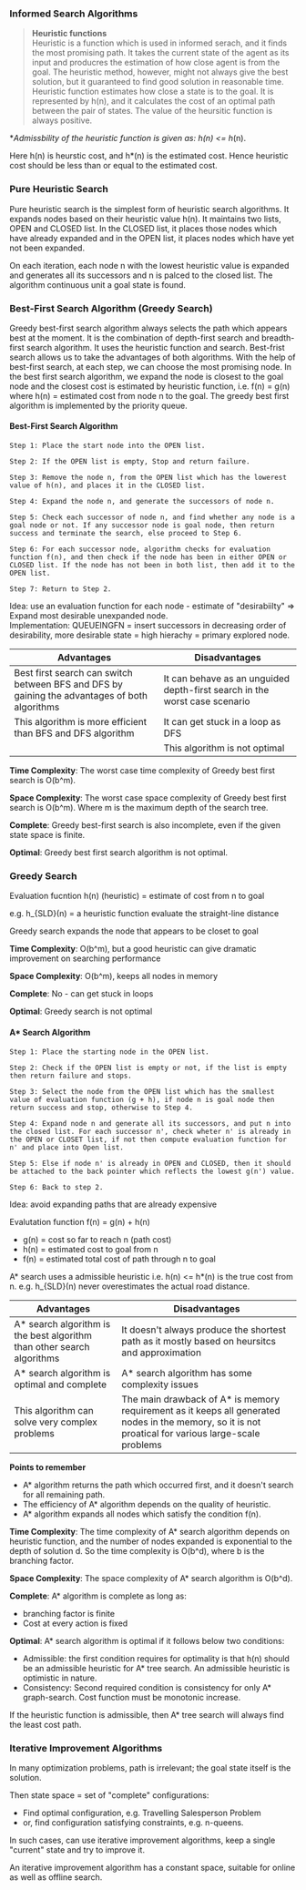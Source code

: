 ### Informed Search Algorithms

> **Heuristic functions**<br>Heuristic is a function which is used in informed serach, and it finds the most promising path. It takes the current state of the agent as its input and producres the estimation of how close agent is from the goal. The heuristic method, however, might not always give the best solution, but it guaranteed to find good solution in reasonable time. Heuristic function estimates how close a state is to the goal. It is represented by h(n), and it calculates the cost of an optimal path between the pair of states. The value of the heursitic function is always positive.

**Admissbility of the heuristic function is given as: h(n) <= h*(n).

Here h(n) is heurstic cost, and h*(n) is the estimated cost. Hence heuristic cost should be less than or equal to the estimated cost.

### Pure Heuristic Search

Pure heuristic search is the simplest form of heuristic search algorithms. It expands nodes based on their heuristic value h(n). It maintains two lists, OPEN and CLOSED list. In the CLOSED list, it places those nodes which have already expanded and in the OPEN list, it places nodes which  have yet not been expanded.

On each iteration, each node n with the lowest heuristic value is expanded and generates all its successors and n is palced to the closed list. The algorithm continuous unit a goal state is found.

### Best-First Search Algorithm (Greedy Search)

Greedy best-first search algorithm always selects the path which appears best at the moment. It is the combination of depth-first search and breadth-first search algorithm. It uses the heuristic function and search. Best-frist search allows us to take the advantages of both algorithms. With the help of best-first search, at each step, we can choose the most promising node. In the best first search algorithm, we expand the node is closest to the goal node and the closest cost is estimated by heuristic function, i.e. f(n) = g(n) where h(n) = estimated cost from node n to the goal. The greedy best first algorithm is implemented by the priority queue.

#### Best-First Search Algorithm
```
Step 1: Place the start node into the OPEN list.

Step 2: If the OPEN list is empty, Stop and return failure.

Step 3: Remove the node n, from the OPEN list which has the lowerest value of h(n), and places it in the CLOSED list.

Step 4: Expand the node n, and generate the successors of node n.

Step 5: Check each successor of node n, and find whether any node is a goal node or not. If any successor node is goal node, then return success and terminate the search, else proceed to Step 6.

Step 6: For each successor node, algorithm checks for evaluation function f(n), and then check if the node has been in either OPEN or CLOSED list. If the node has not been in both list, then add it to the OPEN list.

Step 7: Return to Step 2.
```

Idea: use an evaluation function for each node - estimate of "desirabiilty" => Expand most desirable unexpanded node.<br>
Implementation: QUEUEINGFN = insert successors in decreasing order of desirability, more desirable state = high hierachy = primary explored node.

| Advantages                                                                                      | Disadvantages                                                              |
| ----------------------------------------------------------------------------------------------- | -------------------------------------------------------------------------- |
| Best first search can switch between BFS and DFS by gaining the advantages of both algorithms   | It can behave as an unguided depth-first search in the worst case scenario |
| This algorithm is more efficient than BFS and DFS algorithm                                     | It can get stuck in a loop as DFS                                          |
|                                                                                                 | This algorithm is not optimal                                              |

**Time Complexity**: The worst case time complexity of Greedy best first search is O(b^m).

**Space Complexity**: The worst case space complexity of Greedy best first search is O(b^m). Where m is the maximum depth of the search tree.

**Complete**: Greedy best-first search is also incomplete, even if the given state space is finite.

**Optimal**: Greedy best first search algorithm is not optimal.

### Greedy Search

Evaluation fucntion h(n) (heuristic) = estimate of cost from n to goal

e.g. h_{SLD}(n) = a heuristic function evaluate the straight-line distance 

Greedy search expands the node that appears to be closet to goal

**Time Complexity**: O(b^m), but a good heuristic can give dramatic improvement on searching performance

**Space Complexity**: O(b^m), keeps all nodes in memory

**Complete**: No - can get stuck in loops

**Optimal**: Greedy search is not optimal


#### A* Search Algorithm

```
Step 1: Place the starting node in the OPEN list.

Step 2: Check if the OPEN list is empty or not, if the list is empty then return failure and stops.

Step 3: Select the node from the OPEN list which has the smallest value of evaluation function (g + h), if node n is goal node then return success and stop, otherwise to Step 4.

Step 4: Expand node n and generate all its successors, and put n into the closed list. For each successor n', check wheter n' is already in the OPEN or CLOSET list, if not then compute evaluation function for n' and place into Open list.

Step 5: Else if node n' is already in OPEN and CLOSED, then it should be attached to the back pointer which reflects the lowest g(n') value.

Step 6: Back to step 2.
```

Idea: avoid expanding paths that are already expensive

Evalutation function f(n) = g(n) + h(n)
- g(n) = cost so far to reach n (path cost)
- h(n) = estimated cost to goal from n
- f(n) = estimated total cost of path through n to goal

A* search uses a admissible heuristic i.e. h(n) <= h*(n) is the true cost from n. e.g. h_{SLD}(n) never overestimates the actual road distance.

| Advantages                                                             | Disadvantages                                                                                 |
| ---------------------------------------------------------------------- | --------------------------------------------------------------------------------------------- |
| A* search algorithm is the best algorithm than other search algorithms | It doesn't always produce the shortest path as it mostly based on heursitcs and approximation |
| A* search algorithm is optimal and complete                            | A* search algorithm has some complexity issues                                                |
| This algorithm can solve very complex problems                         | The main drawback of A* is memory requirement as it keeps all generated nodes in the memory, so it is not proatical for various large-scale problems |

**Points to remember**
- A* algorithm returns the path which occurred first, and it doesn't search for all remaining path.
- The efficiency of A* algorithm depends on the quality of heuristic.
- A* algorithm expands all nodes which satisfy the condition f(n).

**Time Complexity**: The time complexity of A* search algorithm depends on heuristic function, and the number of nodes expanded is exponential to the depth of solution d. So the time complexity is O(b^d), where b is the branching factor.

**Space Complexity**: The space complexity of A* search algorithm is O(b^d).

**Complete**: A* algorithm is complete as long as:
- branching factor is finite
- Cost at every action is fixed

**Optimal**: A* search algorithm is optimal if it follows below two conditions:
- Admissible: the first condition requires for optimality is that h(n) should be an admissible heuristic for A* tree search. An admissible heuristic is optimistic in nature.
- Consistency: Second required condition is consistency for only A* graph-search. Cost function must be monotonic increase.

If the heuristic function is admissible, then A* tree search will always find the least cost path.

### Iterative Improvement Algorithms

In many optimization problems, path is irrelevant; the goal state itself is the solution. 

Then state space = set of "complete" configurations:
- Find optimal configuration, e.g. Travelling Salesperson Problem
- or, find configuration satisfying constraints, e.g. n-queens.

In such cases, can use iterative improvement algorithms, keep a single "current" state and try to improve it.

An iterative improvement algorithm has a constant space, suitable for online as well as offline search.